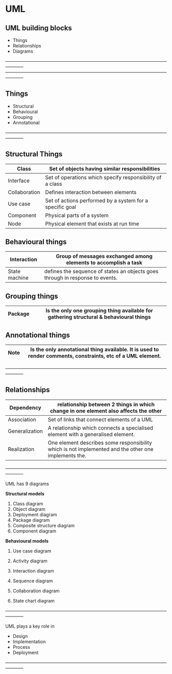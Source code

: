 # UML 

## UML building blocks

* Things
* Relationships
* Diagrams

————————————————————————————————————————
————————————————————————————————————————

## Things

* Structural 
* Behavioural
* Grouping
* Annotational

————————————————————————————————————————
## Structural Things

|  Class | Set of objects having similar responsibilities |
|-----|-----|
|  Interface | Set of operations which specify responsibility of a class |
|  Collaboration | Defines interaction between elements |
|  Use case | Set of actions performed by a system for a specific goal |
|  Component | Physical parts of a system |
|  Node | Physical element that exists at run time |

## Behavioural things

|  Interaction | Group of messages exchanged among elements to accomplish a task |
|-----|-----|
|  State machine | defines the sequence of states an objects goes through in response to events. |

## Grouping things

|  Package | Is the only one grouping thing available for gathering structural & behavioural things |
|-----|-----|

## Annotational things

|  Note | Is the only annotational thing available. It is used to render comments, constraints, etc of a UML element. |
|-----|-----|

————————————————————————————————————————

## Relationships

|  Dependency | relationship between 2 things in which change in one element also affects the other |
|-----|-----|
|  Association | Set of links that connect elements of a UML |
|  Generalization | A relationship which connects a specialised element with a generalised element. |
|  Realization | One element describes some responsibility which is not implemented and the other one implements the. |

————————————————————————————————————————

UML has 9 diagrams

**Structural models**

1. Class diagram
2. Object diagram
3. Deployment diagram
4. Package diagram
5. Composite structure diagram
6. Component diagram

**Behavioural models**

1. Use case diagram
2. Activity diagram
3. Interaction diagram

1. Sequence diagram
2. Collaboration diagram
3. State chart diagram

————————————————————————————————————————

UML plays a key role in 
* Design
* Implementation
* Process
* Deployment

————————————————————————————————————————

